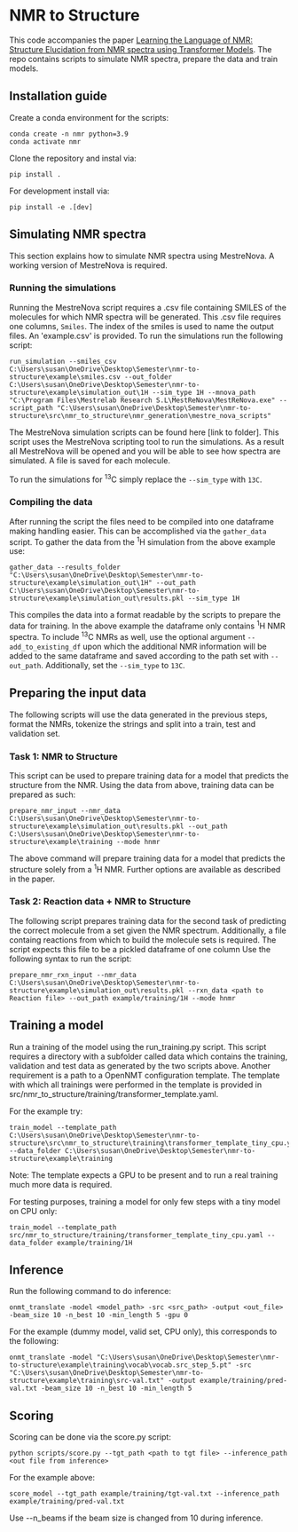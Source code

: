 # NMR to Structure

This code accompanies the paper [Learning the Language of NMR: Structure Elucidation from NMR spectra using Transformer Models](https://ibm.biz/nmr_to_struc). The repo contains scripts to simulate NMR spectra, prepare the data and train models.


## Installation guide

Create a conda environment for the scripts:

```
conda create -n nmr python=3.9
conda activate nmr
```

Clone the repository and instal via: 

```
pip install .
```

For development install via:

```
pip install -e .[dev]
```

## Simulating NMR spectra

This section explains how to simulate NMR spectra using MestreNova. A working version of MestreNova is required. 

### Running the simulations

Running the MestreNova script requires a .csv file containing SMILES of the molecules for which NMR spectra will be generated. This .csv file requires one columns, `Smiles`. The index of the smiles is used to name the output files. An 'example.csv' is provided. To run the simulations run the following script:

```
run_simulation --smiles_csv C:\Users\susan\OneDrive\Desktop\Semester\nmr-to-structure\example\smiles.csv --out_folder C:\Users\susan\OneDrive\Desktop\Semester\nmr-to-structure\example\simulation_out\1H --sim_type 1H --mnova_path "C:\Program Files\Mestrelab Research S.L\MestReNova\MestReNova.exe" --script_path "C:\Users\susan\OneDrive\Desktop\Semester\nmr-to-structure\src\nmr_to_structure\nmr_generation\mestre_nova_scripts"
```

The MestreNova simulation scripts can be found here [link to folder]. This script uses the MestreNova scripting tool to run the simulations. As a result all MestreNova will be opened and you will be able to see how spectra are simulated. A file is saved for each molecule.

To run the simulations for <sup>13</sup>C simply replace the `--sim_type` with `13C`.


### Compiling the data

After running the script the files need to be compiled into one dataframe making handling easier. This can be accomplished via the `gather_data` script. To gather the data from the <sup>1</sup>H simulation from the above example use:

```
gather_data --results_folder "C:\Users\susan\OneDrive\Desktop\Semester\nmr-to-structure\example\simulation_out\1H" --out_path C:\Users\susan\OneDrive\Desktop\Semester\nmr-to-structure\example\simulation_out\results.pkl --sim_type 1H
```

This compiles the data into a format readable by the scripts to prepare the data for training. In the above example the dataframe only contains <sup>1</sup>H NMR spectra. To include <sup>13</sup>C NMRs as well, use the optional argument `--add_to_existing_df` upon which the additional NMR information will be added to the same dataframe and saved according to the path set with `--out_path`. Additionally, set the `--sim_type` to `13C`.


## Preparing the input data

The following scripts will use the data generated in the previous steps, format the NMRs, tokenize the strings and split into a train, test and validation set. 

### Task 1: NMR to Structure
This script can be used to prepare training data for a model that predicts the structure from the NMR. Using the data from above, training data can be prepared as such:

```
prepare_nmr_input --nmr_data C:\Users\susan\OneDrive\Desktop\Semester\nmr-to-structure\example\simulation_out\results.pkl --out_path C:\Users\susan\OneDrive\Desktop\Semester\nmr-to-structure\example\training --mode hnmr
```
The above command will prepare training data for a model that predicts the structure solely from a <sup>1</sup>H NMR. Further options are available as described in the paper.

### Task 2: Reaction data + NMR to Structure

The following script prepares training data for the second task of predicting the correct molecule from a set given the NMR spectrum. Additionally, a file containg reactions from which to build the molecule sets is required. The script expects this file to be a pickled dataframe of one column  Use the following syntax to run the script:

```
prepare_nmr_rxn_input --nmr_data C:\Users\susan\OneDrive\Desktop\Semester\nmr-to-structure\example\simulation_out\results.pkl --rxn_data <path to Reaction file> --out_path example/training/1H --mode hnmr
```


## Training a model

Run a training of the model using the run_training.py script. This script requires a directory with a subfolder called data which contains the training, validation and test data as generated by the two scripts above. Another requirement is a path to a OpenNMT configuration template. The template with which all trainings were performed in the template is provided in src/nmr_to_structure/training/transformer_template.yaml.

For the example try:
```
train_model --template_path C:\Users\susan\OneDrive\Desktop\Semester\nmr-to-structure\src\nmr_to_structure\training\transformer_template_tiny_cpu.yaml --data_folder C:\Users\susan\OneDrive\Desktop\Semester\nmr-to-structure\example\training
```
Note: The template expects a GPU to be present and to run a real training much more data is required.

For testing purposes, training a model for only few steps with a tiny model on CPU only:
```
train_model --template_path src/nmr_to_structure/training/transformer_template_tiny_cpu.yaml --data_folder example/training/1H
```
## Inference
Run the following command to do inference:
```
onmt_translate -model <model_path> -src <src_path> -output <out_file> -beam_size 10 -n_best 10 -min_length 5 -gpu 0
```
For the example (dummy model, valid set, CPU only), this corresponds to the following:

```
onmt_translate -model "C:\Users\susan\OneDrive\Desktop\Semester\nmr-to-structure\example\training\vocab\vocab.src_step_5.pt" -src "C:\Users\susan\OneDrive\Desktop\Semester\nmr-to-structure\example\training\src-val.txt" -output example/training/pred-val.txt -beam_size 10 -n_best 10 -min_length 5
```

## Scoring
Scoring can be done via the score.py script:

```
python scripts/score.py --tgt_path <path to tgt file> --inference_path <out file from inference> 
```

For the example above:

```
score_model --tgt_path example/training/tgt-val.txt --inference_path example/training/pred-val.txt
```

Use --n_beams if the beam size is changed from 10 during inference.
